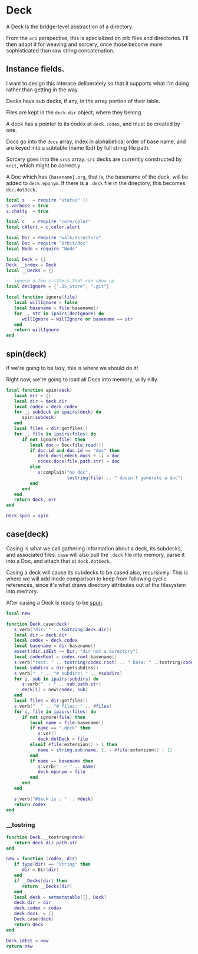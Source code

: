 # Deck


A Deck is the bridge-level abstraction of a directory.


From the ``orb`` perspective, this is specialized on orb files and
directories. I'll then adapt it for weaving and sorcery, once those
become more sophisticated than raw string concatenation.

## Instance fields.

I want to design this interace deliberately so that it supports what I'm
doing rather than getting in the way.


Decks have sub decks, if any, in the array portion of their table.


Files are kept in the ``deck.dir`` object, where they belong.


A deck has a pointer to its codex at ``deck.codex``, and must be created
by one.


Docs go into the ``docs`` array, index in alphabetical order of base name,
and are keyed into a subtable (name tbd) by full string file path.


Sorcery goes into the ``srcs`` array.  ``src`` decks are currently constructed
by ``knit``, which might be correct.y


A Doc which has ``{basename}.org``, that is, the basename of the deck,
will be added to ``deck.eponym``.  If there is a ``.deck`` file in the
directory, this becomes ``dec.dotDeck``.

```lua
local s   = require "status" ()
s.verbose = true
s.chatty  = true

local c   = require "core/color"
local cAlert = c.color.alert

local Dir = require "walk/directory"
local Doc = require "Orbit/doc"
local Node = require "Node"
```
```lua
local Deck = {}
Deck.__index = Deck
local __Decks = {}
```
```lua
-- ignore a few critters that can show up
local decIgnore = {".DS_Store", ".git"}

local function ignore(file)
   local willIgnore = false
   local basename = file:basename()
   for _, str in ipairs(decIgnore) do
      willIgnore = willIgnore or basename == str
   end
   return willIgnore
end
```
## spin(deck)

If we're going to be lazy, this is where we should do it!


Right now, we're going to load all Docs into memory, willy nilly.

```lua
local function spin(deck)
   local err = {}
   local dir = deck.dir
   local codex = deck.codex
   for _, subdeck in ipairs(deck) do
      spin(subdeck)
   end
   local files = dir:getfiles()
   for _, file in ipairs(files) do
      if not ignore(file) then
         local doc = Doc(file:read())
         if doc.id and doc.id == "doc" then
            deck.docs[#deck.docs + 1] = doc
            codex.docs[file.path.str] = doc
         else
            s:complain("no doc",
                       tostring(file) .. " doesn't generate a doc")
         end
      end
   end
   return deck, err
end

Deck.spin = spin
```
## case(deck)

  Casing is what we call gathering information about a deck, its subdecks,
and associated files.  ``case`` will also pull the ``.deck`` file into memory,
parse it into a Doc, and attach that at ``deck.dotDeck``.


Casing a deck will cause its subdecks to be cased also, recursively. This is
where we will add inode comparison to keep from following cyclic references,
since it's what draws directory attributes out of the filesystem into memory.


After casing a Deck is ready to be [spun](httk://).

```lua
local new

function Deck.case(deck)
   s:verb("dir: " .. tostring(deck.dir))
   local dir = deck.dir
   local codex = deck.codex
   local basename = dir:basename()
   assert(dir.idEst == Dir, "dir not a directory")
   local codexRoot = codex.root:basename()
   s:verb("root: " .. tostring(codex.root) .. " base: " ..tostring(codexRoot))
   local subdirs = dir:getsubdirs()
   s:verb("  " .. "# subdirs: " .. #subdirs)
   for i, sub in ipairs(subdirs) do
      s:verb("  - " .. sub.path.str)
      deck[i] = new(codex, sub)
   end
   local files = dir:getfiles()
   s:verb("  " .. "# files: " .. #files)
   for i, file in ipairs(files) do
      if not ignore(file) then
         local name = file:basename()
         if name == ".deck" then
            s:ver()
            deck.dotDeck = file
         elseif #file:extension() > 1 then
            name = string.sub(name, 1, - #file:extension() - 1)
         end
         if name == basename then
            s:verb("  ~ " .. name)
            deck.eponym = file
         end
      end
   end

   s:verb("#deck is : " .. #deck)
   return codex
end
```
### __tostring

```lua
function Deck.__tostring(deck)
   return deck.dir.path.str
end
```
```lua
new = function (codex, dir)
   if type(dir) == "string" then
      dir = Dir(dir)
   end
   if __Decks[dir] then
      return __Decks[dir]
   end
   local deck = setmetatable({}, Deck)
   deck.dir = dir
   deck.codex = codex
   deck.docs  = {}
   Deck.case(deck)
   return deck
end
```
```lua
Deck.idEst = new
return new
```
